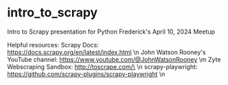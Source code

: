 # intro_to_scrapy
Intro to Scrapy presentation for Python Frederick's April 10, 2024 Meetup


Helpful resources:
  Scrapy Docs: https://docs.scrapy.org/en/latest/index.html \n
  John Watson Rooney's YouTube channel: https://www.youtube.com/@JohnWatsonRooney \m
  Zyte Webscraping Sandbox: http://toscrape.com/\ \n
  scrapy-playwright: https://github.com/scrapy-plugins/scrapy-playwright \n
